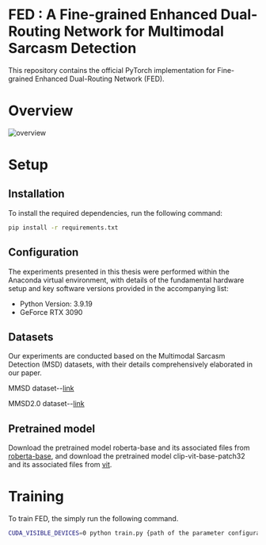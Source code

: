 # FED : A Fine-grained Enhanced Dual-Routing Network for Multimodal Sarcasm Detection
This repository contains the official PyTorch implementation for Fine-grained Enhanced Dual-Routing Network (FED).
# Overview
![overview](https://github.com/user-attachments/assets/2a45fcd5-7aa0-4f9c-bc60-da1a45fa6ece)
# Setup
## Installation
To install the required dependencies, run the following command:
```bash
pip install -r requirements.txt
```
## Configuration
The experiments presented in this thesis were performed within the Anaconda virtual environment, with details of the fundamental hardware setup and key software versions provided in the accompanying list:
- Python Version: 3.9.19
- GeForce RTX 3090
## Datasets
Our experiments are conducted based on the Multimodal Sarcasm Detection (MSD) datasets, with their details comprehensively elaborated in our paper.

MMSD dataset--[link](https://github.com/headacheboy/data-of-multimodal-sarcasm-detection)

MMSD2.0 dataset--[link](https://github.com/JoeYing1019/MMSD2.0)
## Pretrained model
Download the pretrained model roberta-base and its associated files from [roberta-base](https://huggingface.co/roberta-base/), and download the pretrained model clip-vit-base-patch32 and its associated files from [vit](https://huggingface.co/openai/clip-vit-base-patch32/).

# Training
To train FED, the simply run the following command.
```bash
CUDA_VISIBLE_DEVICES=0 python train.py {path of the parameter configuration file} \
```
















